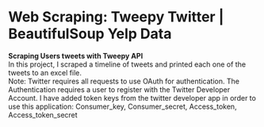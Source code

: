 # Web Scraping: Tweepy Twitter | BeautifulSoup Yelp Data

**Scraping Users tweets with Tweepy API**</br>
In this project, I scraped a timeline of tweets and printed each one of the tweets to an excel file.</br>
Note: Twitter requires all requests to use OAuth for authentication. The Authentication requires a user to register with the Twitter Developer Account. I have added token keys from the twitter developer app in order to use this application: Consumer_key, Consumer_secret, Access_token, Access_token_secret
